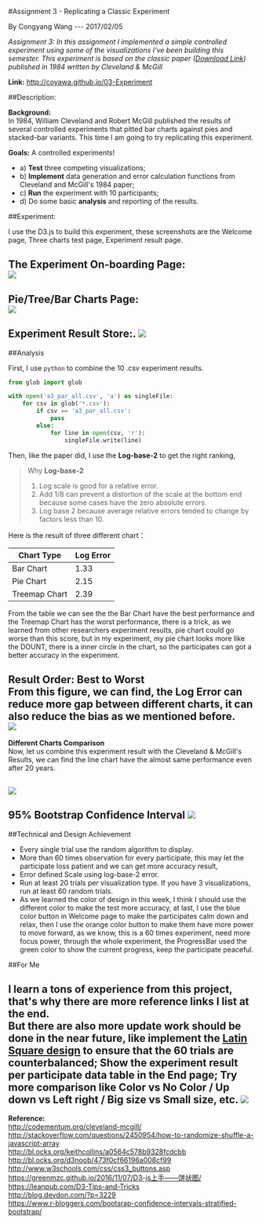 #Assignment 3 - Replicating a Classic Experiment

By Congyang Wang --- 2017/02/05

*Assignment 3: In this assignment I implemented a simple controlled experiment using some of the visualizations I've been building this semester. This experiment is based on the classic paper ([Download Link](http://www.math.pku.edu.cn/teachers/xirb/Courses/biostatistics/Biostatistics2016/GraphicalPerception_Jasa1984.pdf))  published in 1984 written by Cleveland & McGill*   
  
**Link:** http://coyawa.github.io/03-Experiment

##Description:

**Background:**   
In 1984, William Cleveland and Robert McGill published the results of several controlled experiments that pitted bar charts against pies and stacked-bar variants. This time I am going to try replicating this experiment.

**Goals:**
A controlled experiments!

 * a) **Test** three competing visualizations;
 * b) **Implement** data generation and error calculation functions from Cleveland and McGill's 1984 paper;
 * c) **Run** the experiment with 10 participants;
 * d) Do some basic **analysis** and reporting of the results.

##Experiment:  

I use the D3.js to build this experiment,  these screenshots are the Welcome page, Three charts test page, Experiment result page.  

**The Experiment On-boarding Page:**  
![](https://ww2.sinaimg.cn/large/006tKfTcgy1fcinwoe8x7j31680neacv.jpg)
---  
**Pie/Tree/Bar Charts Page:**  
![](https://ww1.sinaimg.cn/large/006tKfTcgy1fcio7vgxe5j31kw0pw0x6.jpg)
---
**Experiment Result Store:**. 
![](https://ww4.sinaimg.cn/large/006tKfTcgy1fciyylx5szj30sq0qgtby.jpg)
---
##Analysis

First, I use `python` to combine the 10 .csv experiment results.
 
```Python  
from glob import glob

with open('a3_par_all.csv', 'a') as singleFile:
    for csv in glob('*.csv'):
        if csv == 'a3_par_all.csv':
            pass
        else:
            for line in open(csv, 'r'):
                singleFile.write(line)
```  

Then, like the paper did, I use the **Log-base-2** to get the right ranking, 
> Why **Log-base-2**  
> 1. Log scale is good for a relative error.  
> 2. Add 1/8 can prevent a distortion of the scale at the bottom end because some cases have the zero absolute errors.  
> 3. Log base 2 because average relative errors tended to change by factors less than 10.

Here is the result of three different chart：

| Chart Type | Log Error |
| --- | --- |
| Bar Chart | 1.33  |
| Pie Chart | 2.15 |
| Treemap Chart | 2.39 |

From the table we can see the the Bar Chart have the best performance and the Treemap Chart has the worst performance, there is a trick, as we learned from other researchers experiment results, pie chart could go worse than this score, but in my experiment, my pie chart looks more like the DOUNT, there is a inner circle in the chart, so the participates can got a better accuracy in the experiment.

**Result Order: Best to Worst**  
From this figure, we can find, the Log Error can reduce more gap between different charts, it can also reduce the bias as we mentioned before.  
![](https://ww2.sinaimg.cn/large/006tKfTcgy1fciurfrz8mj31520ygact.jpg)  
---
**Different Charts Comparison**  
Now, let us combine this experiment result with the Cleveland & McGill's Results, we can find the line chart have the almost same performance even after 20 years.

![](https://ww2.sinaimg.cn/large/006tKfTcgy1fciy0y8mt6j31b80tcq59.jpg)
---
**95% Bootstrap Confidence Interval** 
![](https://ww2.sinaimg.cn/large/006tKfTcgy1fciyrz2iooj31800pw3zj.jpg)
---
##Technical and Design Achievement
* Every single trial use the random algorithm to display.
* More than 60 times observation for every participate, this may let the participate loss patient and we can get more accuracy result, 
* Error defined Scale using log-base-2 error. 
* Run at least 20 trials per visualization type. If you have 3 visualizations, run at least 60 random trials.
* As we learned the color of design in this week, I think I should use the different color to make the test more accuracy, at last, I use the blue color button in Welcome page to make the participates calm down and relax, then I use the orange color button to make them have more power to move forward, as we know, this is a 60 times experiment, need more focus power, through the whole experiment, the ProgressBar used the green color to show the current progress, keep the participate peaceful.

##For Me

I learn a tons of experience from this project, that's why there are more reference links I list at the end.  
But there are also more update work should be done in the near future, like implement the [Latin Square design](http://en.wikipedia.org/wiki/Latin_square) to ensure that the 60 trials are counterbalanced; Show the experiment result per participate data table in the End page; Try more comparison like Color vs No Color / Up down vs Left right / Big size vs Small size, etc.
![](https://ww2.sinaimg.cn/large/006tKfTcgy1fciz09b04wj306w03dglk.jpg)
---
**Reference:**   
http://codementum.org/cleveland-mcgill/  
http://stackoverflow.com/questions/2450954/how-to-randomize-shuffle-a-javascript-array  
http://bl.ocks.org/keithcollins/a0564c578b9328fcdcbb  
http://bl.ocks.org/d3noob/473f0cf66196a008cf99  
http://www.w3schools.com/css/css3_buttons.asp  
https://greenmzc.github.io/2016/11/07/D3-js上手——饼状图/   
https://leanpub.com/D3-Tips-and-Tricks  
http://blog.devdon.com/?p=3229  
https://www.r-bloggers.com/bootsrap-confidence-intervals-stratified-bootstrap/



